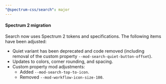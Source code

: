 ```yaml
---
"@spectrum-css/search": major
---
```


#### Spectrum 2 migration

Search now uses Spectrum 2 tokens and specifications. The following items have been adjusted:

- Quiet variant has been deprecated and code removed (including removal of the custom property `--mod-search-quiet-button-offset`).
- Updates to colors, corner rounding, and spacing.
- Custom property mod adjustments:
  - Added `--mod-search-top-to-icon`.
  - Removed `--mod-workflow-icon-size-100`.
